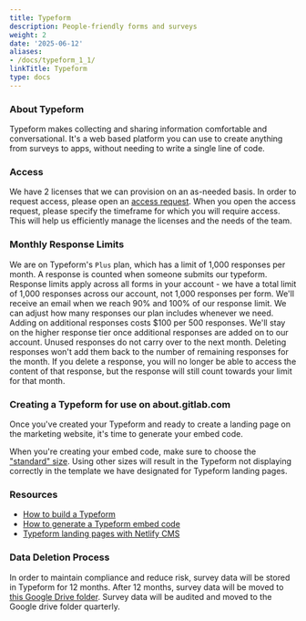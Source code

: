 ```yaml
---
title: Typeform
description: People-friendly forms and surveys
weight: 2
date: '2025-06-12'
aliases:
- /docs/typeform_1_1/
linkTitle: Typeform
type: docs
---
```


### About Typeform

Typeform makes collecting and sharing information comfortable and conversational. It's a web based platform you can use to create anything from surveys to apps, without needing to write a single line of code.

### Access

We have 2 licenses that we can provision on an as-needed basis. In order to request access, please open an [access request](https://gitlab.com/gitlab-com/team-member-epics/access-requests/-/issues/new?issuable_template=Individual_Bulk_Access_Request&_gl=1*32gfeq*_ga*MTM2Mzg1MDE0OS4xNjgwMTk5MDQ2*_ga_ENFH3X7M5Y*MTY4OTA5MTEwMS4yMjIuMS4xNjg5MDkyNzQ0LjAuMC4w). When you open the access request, please specify the timeframe for which you will require access. This will help us efficiently manage the licenses and the needs of the team.

### Monthly Response Limits

We are on Typeform's `Plus` plan, which has a limit of 1,000 responses per month. A response is counted when someone submits our typeform. Response limits apply across all forms in your account - we have a total limit of 1,000 responses across our account, not 1,000 responses per form. We'll receive an email when we reach 90% and 100% of our response limit. We can adjust how many responses our plan includes whenever we need. Adding on additional responses costs $100 per 500 responses. We'll stay on the higher response tier once additional responses are added on to our account. Unused responses do not carry over to the next month. Deleting responses won't add them back to the number of remaining responses for the month. If you delete a response, you will no longer be able to access the content of that response, but the response will still count towards your limit for that month.

### Creating a Typeform for use on about.gitlab.com

Once you've created your Typeform and ready to create a landing page on the marketing website, it's time to generate your embed code.

When you're creating your embed code, make sure to choose the ["standard" size](https://help.typeform.com/hc/en-us/articles/360029249212-Embed-your-typeform). Using other sizes will result in the Typeform not displaying correctly in the template we have designated for Typeform landing pages.

### Resources

- [How to build a Typeform](https://help.typeform.com/hc/en-us/articles/360053660271-My-first-typeform-)
- [How to generate a Typeform embed code](https://help.typeform.com/hc/en-us/articles/360029249212-Embed-your-typeform)
- [Typeform landing pages with Netlify CMS](/handbook/marketing/netlifycms/#typeform-landing-pages)

### Data Deletion Process

In order to maintain compliance and reduce risk, survey data will be stored in Typeform for 12 months. After 12 months, survey data will be moved to [this Google Drive folder](https://drive.google.com/drive/folders/12L0ru1xkVay8iq862mXtXgTanFT_EZ7e?usp=sharing). Survey data will be audited and moved to the Google drive folder quarterly.  
